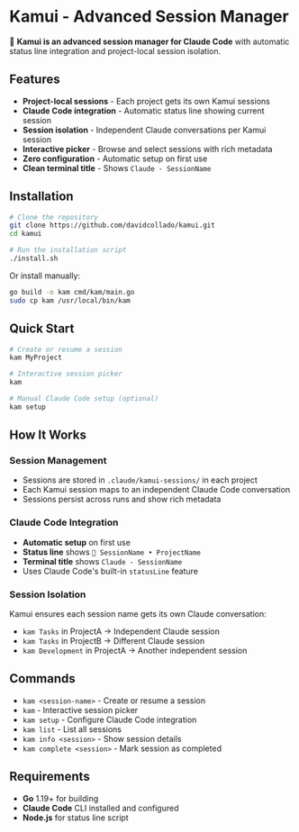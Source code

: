 # Kamui - Advanced Session Manager

🎯 **Kamui is an advanced session manager for Claude Code** with automatic status line integration and project-local session isolation.

## Features

- **Project-local sessions** - Each project gets its own Kamui sessions
- **Claude Code integration** - Automatic status line showing current session
- **Session isolation** - Independent Claude conversations per Kamui session
- **Interactive picker** - Browse and select sessions with rich metadata
- **Zero configuration** - Automatic setup on first use
- **Clean terminal title** - Shows `Claude - SessionName` 

## Installation

```bash
# Clone the repository
git clone https://github.com/davidcollado/kamui.git
cd kamui

# Run the installation script
./install.sh
```

Or install manually:
```bash
go build -o kam cmd/kam/main.go
sudo cp kam /usr/local/bin/kam
```

## Quick Start

```bash
# Create or resume a session
kam MyProject

# Interactive session picker
kam

# Manual Claude Code setup (optional)
kam setup
```

## How It Works

### Session Management
- Sessions are stored in `.claude/kamui-sessions/` in each project
- Each Kamui session maps to an independent Claude Code conversation
- Sessions persist across runs and show rich metadata

### Claude Code Integration
- **Automatic setup** on first use
- **Status line** shows `🎯 SessionName • ProjectName`
- **Terminal title** shows `Claude - SessionName`
- Uses Claude Code's built-in `statusLine` feature

### Session Isolation
Kamui ensures each session name gets its own Claude conversation:
- `kam Tasks` in ProjectA → Independent Claude session
- `kam Tasks` in ProjectB → Different Claude session  
- `kam Development` in ProjectA → Another independent session

## Commands

- `kam <session-name>` - Create or resume a session
- `kam` - Interactive session picker
- `kam setup` - Configure Claude Code integration
- `kam list` - List all sessions
- `kam info <session>` - Show session details
- `kam complete <session>` - Mark session as completed

## Requirements

- **Go** 1.19+ for building
- **Claude Code** CLI installed and configured
- **Node.js** for status line script